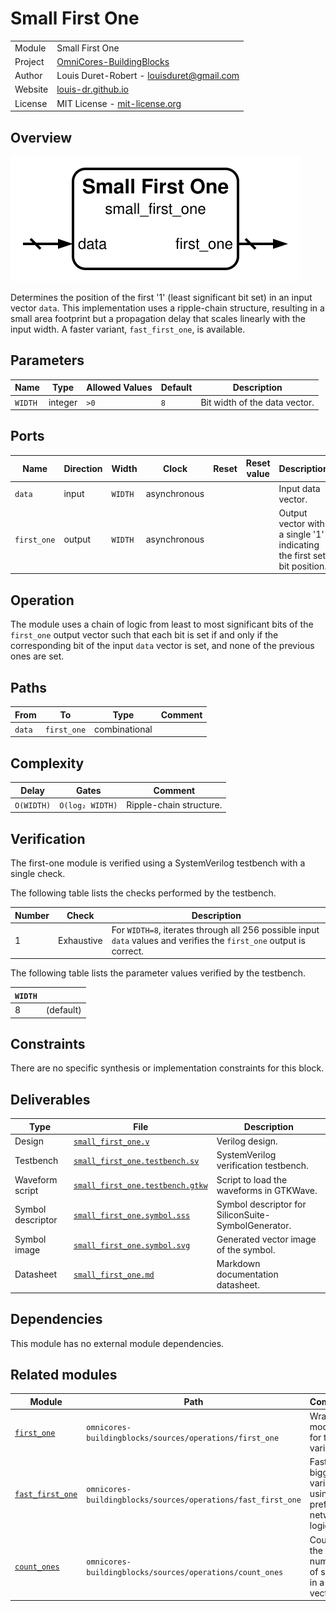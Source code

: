 # Small First One

|         |                                                                                  |
| ------- | -------------------------------------------------------------------------------- |
| Module  | Small First One                                                                  |
| Project | [OmniCores-BuildingBlocks](https://github.com/Louis-DR/OmniCores-BuildingBlocks) |
| Author  | Louis Duret-Robert - [louisduret@gmail.com](mailto:louisduret@gmail.com)         |
| Website | [louis-dr.github.io](https://louis-dr.github.io)                                 |
| License | MIT License - [mit-license.org](https://mit-license.org)                         |

## Overview

![small_first_one](small_first_one.symbol.svg)

Determines the position of the first '1' (least significant bit set) in an input vector `data`. This implementation uses a ripple-chain structure, resulting in a small area footprint but a propagation delay that scales linearly with the input width. A faster variant, `fast_first_one`, is available.

## Parameters

| Name    | Type    | Allowed Values | Default | Description                   |
| ------- | ------- | -------------- | ------- | ----------------------------- |
| `WIDTH` | integer | `>0`           | `8`     | Bit width of the data vector. |

## Ports

| Name        | Direction | Width   | Clock        | Reset | Reset value | Description                                                            |
| ----------- | --------- | ------- | ------------ | ----- | ----------- | ---------------------------------------------------------------------- |
| `data`      | input     | `WIDTH` | asynchronous |       |             | Input data vector.                                                     |
| `first_one` | output    | `WIDTH` | asynchronous |       |             | Output vector with a single '1' indicating the first set bit position. |

## Operation

The module uses a chain of logic from least to most significant bits of the `first_one` output vector such that each bit is set if and only if the corresponding bit of the input `data` vector is set, and none of the previous ones are set.

## Paths

| From   | To          | Type          | Comment |
| ------ | ----------- | ------------- | ------- |
| `data` | `first_one` | combinational |         |

## Complexity

| Delay      | Gates           | Comment                 |
| ---------- | --------------- | ----------------------- |
| `O(WIDTH)` | `O(log₂ WIDTH)` | Ripple-chain structure. |

## Verification

The first-one module is verified using a SystemVerilog testbench with a single check.

The following table lists the checks performed by the testbench.

| Number | Check      | Description                                                                                                          |
| ------ | ---------- | -------------------------------------------------------------------------------------------------------------------- |
| 1      | Exhaustive | For `WIDTH=8`, iterates through all 256 possible input `data` values and verifies the `first_one` output is correct. |

The following table lists the parameter values verified by the testbench.

| `WIDTH` |           |
| ------- | --------- |
| 8       | (default) |

## Constraints

There are no specific synthesis or implementation constraints for this block.

## Deliverables

| Type              | File                                                               | Description                                         |
| ----------------- | ------------------------------------------------------------------ | --------------------------------------------------- |
| Design            | [`small_first_one.v`](small_first_one.v)                           | Verilog design.                                     |
| Testbench         | [`small_first_one.testbench.sv`](small_first_one.testbench.sv)     | SystemVerilog verification testbench.               |
| Waveform script   | [`small_first_one.testbench.gtkw`](small_first_one.testbench.gtkw) | Script to load the waveforms in GTKWave.            |
| Symbol descriptor | [`small_first_one.symbol.sss`](small_first_one.symbol.sss)         | Symbol descriptor for SiliconSuite-SymbolGenerator. |
| Symbol image      | [`small_first_one.symbol.svg`](small_first_one.symbol.svg)         | Generated vector image of the symbol.               |
| Datasheet         | [`small_first_one.md`](small_first_one.md)                         | Markdown documentation datasheet.                   |

## Dependencies

This module has no external module dependencies.

## Related modules

| Module                                                  | Path                                                         | Comment                                               |
| ------------------------------------------------------- | ------------------------------------------------------------ | ----------------------------------------------------- |
| [`first_one`](../first_one/first_one.md)                | `omnicores-buildingblocks/sources/operations/first_one`      | Wrapper module for the variants.                      |
| [`fast_first_one`](../fast_first_one/fast_first_one.md) | `omnicores-buildingblocks/sources/operations/fast_first_one` | Faster but bigger variant using prefix-network logic. |
| [`count_ones`](../count_ones/count_ones.md)             | `omnicores-buildingblocks/sources/operations/count_ones`     | Counts the total number of set bits in a vector.      |
